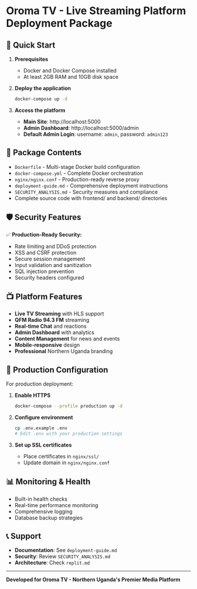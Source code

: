 # Oroma TV - Live Streaming Platform Deployment Package

## 🚀 Quick Start

1. **Prerequisites**
   - Docker and Docker Compose installed
   - At least 2GB RAM and 10GB disk space

2. **Deploy the application**
   ```bash
   docker-compose up -d
   ```

3. **Access the platform**
   - **Main Site**: http://localhost:5000
   - **Admin Dashboard**: http://localhost:5000/admin
   - **Default Admin Login**: username: `admin`, password: `admin123`

## 📁 Package Contents

- `Dockerfile` - Multi-stage Docker build configuration
- `docker-compose.yml` - Complete Docker orchestration
- `nginx/nginx.conf` - Production-ready reverse proxy
- `deployment-guide.md` - Comprehensive deployment instructions
- `SECURITY_ANALYSIS.md` - Security measures and compliance
- Complete source code with frontend/ and backend/ directories

## 🛡️ Security Features

✅ **Production-Ready Security:**
- Rate limiting and DDoS protection
- XSS and CSRF protection
- Secure session management
- Input validation and sanitization
- SQL injection prevention
- Security headers configured

## 📺 Platform Features

- **Live TV Streaming** with HLS support
- **QFM Radio 94.3 FM** streaming
- **Real-time Chat** and reactions
- **Admin Dashboard** with analytics
- **Content Management** for news and events
- **Mobile-responsive** design
- **Professional** Northern Uganda branding

## 🔧 Production Configuration

For production deployment:

1. **Enable HTTPS**
   ```bash
   docker-compose --profile production up -d
   ```

2. **Configure environment**
   ```bash
   cp .env.example .env
   # Edit .env with your production settings
   ```

3. **Set up SSL certificates**
   - Place certificates in `nginx/ssl/`
   - Update domain in `nginx/nginx.conf`

## 📊 Monitoring & Health

- Built-in health checks
- Real-time performance monitoring
- Comprehensive logging
- Database backup strategies

## 📞 Support

- **Documentation**: See `deployment-guide.md`
- **Security**: Review `SECURITY_ANALYSIS.md`
- **Architecture**: Check `replit.md`

---

**Developed for Oroma TV - Northern Uganda's Premier Media Platform**